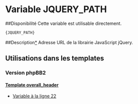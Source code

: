 # Variable JQUERY_PATH

##Disponibilité
Cette variable est utilisable directement.

```html
{JQUERY_PATH}
```

##Description[*](https://fa-tvars.appspot.com/var/JQUERY_PATH)
Adresse URL de la librairie JavaScript jQuery.

## Utilisations dans les templates

### Version phpBB2

#### [Template overall_header](subsilver/overall_header.md#readme)
* [Variable &agrave; la ligne 22](../subsilver/overall_header.tpl#L22)